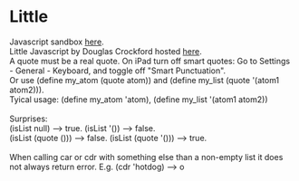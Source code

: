 # Little
Javascript sandbox <a href="https://joostjacob.github.io/Little/evaljs.html">here</a>.<br>
Little Javascript by Douglas Crockford hosted <a href="https://joostjacob.github.io/Little/ljs.html">here</a>.<br>
A quote must be a real quote. On iPad turn off smart quotes: Go to Settings - General - Keyboard, and toggle off "Smart Punctuation".<br>
Or use (define my_atom (quote atom)) and (define my_list (quote '(atom1 atom2))).<br>
Tyical usage: (define my_atom 'atom), (define my_list '(atom1 atom2))<br>
<br>
Surprises:<br>
(isList null) --> true. (isList '()) --> false.<br>
(isList (quote ())) --> false. (isList (quote '())) --> true.<br>
<br>
When calling car or cdr with something else than a non-empty list it does not always return error. 
E.g. (cdr 'hotdog) --> o<br>